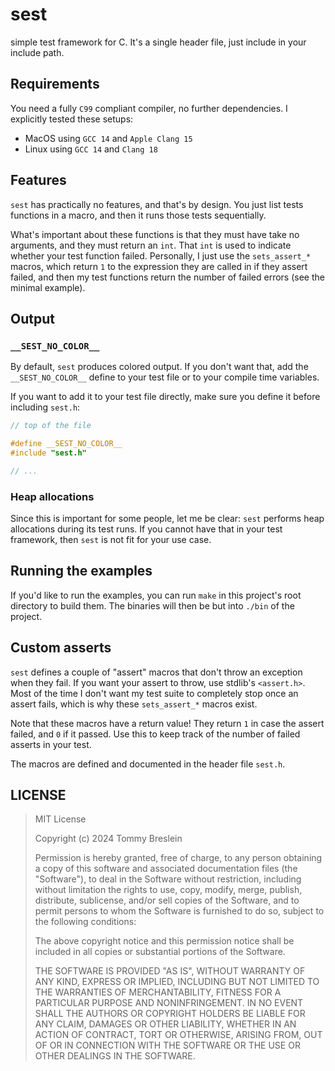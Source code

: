 # sest

simple test framework for C. It's a single header file, just include in your
include path.

## Requirements

You need a fully `C99` compliant compiler, no further dependencies. I
explicitly tested these setups:

- MacOS using `GCC 14` and `Apple Clang 15`
- Linux using `GCC 14` and `Clang 18`

## Features

`sest` has practically no features, and that's by design. You just list tests
functions in a macro, and then it runs those tests sequentially.

What's important about these functions is that they must have take no arguments,
and they must return an `int`. That `int` is used to indicate whether your test
function failed. Personally, I just use the `sets_assert_*` macros, which return
`1` to the expression they are called in if they assert failed, and then my test
functions return the number of failed errors (see the minimal example).

## Output

### `__SEST_NO_COLOR__`

By default, `sest` produces colored output. If you don't want that, add the
`__SEST_NO_COLOR__` define to your test file or to your compile time variables.

If you want to add it to your test file directly, make sure you define it before
including `sest.h`:

```c
// top of the file

#define __SEST_NO_COLOR__
#include "sest.h"

// ...
```

### Heap allocations

Since this is important for some people, let me be clear: `sest` performs heap
allocations during its test runs. If you cannot have that in your test
framework, then `sest` is not fit for your use case.

## Running the examples

If you'd like to run the examples, you can run `make` in this project's root
directory to build them. The binaries will then be but into `./bin` of the
project.

## Custom asserts

`sest` defines a couple of "assert" macros that don't throw an exception when
they fail. If you want your assert to throw, use stdlib's `<assert.h>`. Most of
the time I don't want my test suite to completely stop once an assert fails,
which is why these `sets_assert_*` macros exist.

Note that these macros have a return value! They return `1` in case the assert
failed, and `0` if it passed. Use this to keep track of the number of failed
asserts in your test.

The macros are defined and documented in the header file `sest.h`.

## LICENSE

> MIT License
>
> Copyright (c) 2024 Tommy Breslein
>
> Permission is hereby granted, free of charge, to any person obtaining a copy
> of this software and associated documentation files (the "Software"), to deal
> in the Software without restriction, including without limitation the rights
> to use, copy, modify, merge, publish, distribute, sublicense, and/or sell
> copies of the Software, and to permit persons to whom the Software is
> furnished to do so, subject to the following conditions:
>
> The above copyright notice and this permission notice shall be included in all
> copies or substantial portions of the Software.
>
> THE SOFTWARE IS PROVIDED "AS IS", WITHOUT WARRANTY OF ANY KIND, EXPRESS OR
> IMPLIED, INCLUDING BUT NOT LIMITED TO THE WARRANTIES OF MERCHANTABILITY,
> FITNESS FOR A PARTICULAR PURPOSE AND NONINFRINGEMENT. IN NO EVENT SHALL THE
> AUTHORS OR COPYRIGHT HOLDERS BE LIABLE FOR ANY CLAIM, DAMAGES OR OTHER
> LIABILITY, WHETHER IN AN ACTION OF CONTRACT, TORT OR OTHERWISE, ARISING FROM,
> OUT OF OR IN CONNECTION WITH THE SOFTWARE OR THE USE OR OTHER DEALINGS IN THE
> SOFTWARE.
